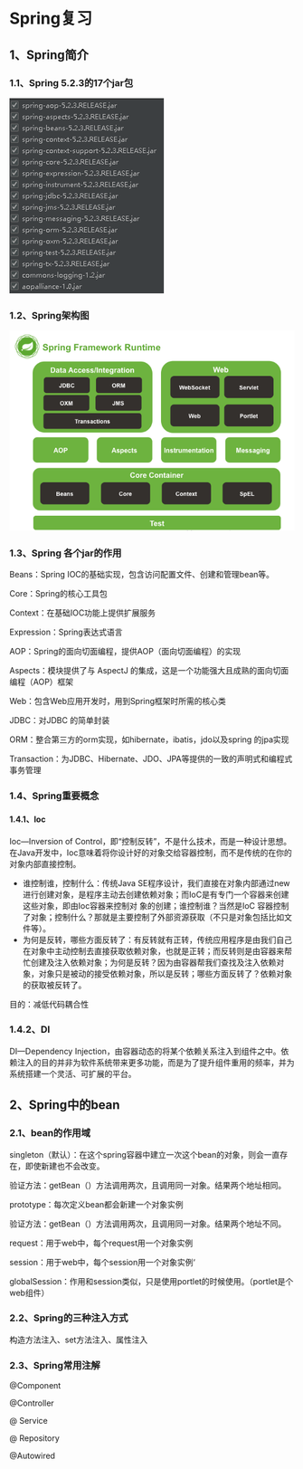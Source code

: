 

# Spring复习

## 1、Spring简介

### 1.1、Spring 5.2.3的17个jar包

![image-20200603170457523](./README.assets/image-20200603170457523.png)

### 1.2、Spring架构图

![image-20200603171918410](./README.assets/image-20200603171918410.png)

### 1.3、Spring 各个jar的作用

Beans：Spring IOC的基础实现，包含访问配置文件、创建和管理bean等。

Core：Spring的核心工具包

Context：在基础IOC功能上提供扩展服务

Expression：Spring表达式语言

AOP：Spring的面向切面编程，提供AOP（面向切面编程）的实现

Aspects：模块提供了与 AspectJ 的集成，这是一个功能强大且成熟的面向切面编程（AOP）框架

Web：包含Web应用开发时，用到Spring框架时所需的核心类

JDBC：对JDBC 的简单封装

ORM：整合第三方的orm实现，如hibernate，ibatis，jdo以及spring 的jpa实现

Transaction：为JDBC、Hibernate、JDO、JPA等提供的一致的声明式和编程式事务管理

### 1.4、Spring重要概念

#### 1.4.1、Ioc

Ioc—Inversion of Control，即“控制反转”，不是什么技术，而是一种设计思想。在Java开发中，Ioc意味着将你设计好的对象交给容器控制，而不是传统的在你的对象内部直接控制。

- 谁控制谁，控制什么：传统Java SE程序设计，我们直接在对象内部通过new进行创建对象，是程序主动去创建依赖对象；而IoC是有专门一个容器来创建这些对象，即由Ioc容器来控制对 象的创建；谁控制谁？当然是IoC 容器控制了对象；控制什么？那就是主要控制了外部资源获取（不只是对象包括比如文件等）。
- 为何是反转，哪些方面反转了：有反转就有正转，传统应用程序是由我们自己在对象中主动控制去直接获取依赖对象，也就是正转；而反转则是由容器来帮忙创建及注入依赖对象；为何是反转？因为由容器帮我们查找及注入依赖对象，对象只是被动的接受依赖对象，所以是反转；哪些方面反转了？依赖对象的获取被反转了。

目的：减低代码耦合性

### 1.4.2、DI

DI—Dependency Injection，由容器动态的将某个依赖关系注入到组件之中。依赖注入的目的并非为软件系统带来更多功能，而是为了提升组件重用的频率，并为系统搭建一个灵活、可扩展的平台。

## 2、Spring中的bean

### 2.1、bean的作用域

singleton（默认）：在这个spring容器中建立一次这个bean的对象，则会一直存在，即使新建也不会改变。

验证方法：getBean（）方法调用两次，且调用同一对象。结果两个地址相同。

prototype：每次定义bean都会新建一个对象实例

验证方法：getBean（）方法调用两次，且调用同一对象。结果两个地址不同。

request：用于web中，每个request用一个对象实例

session：用于web中，每个session用一个对象实例‘

globalSession：作用和session类似，只是使用portlet的时候使用。（portlet是个web组件）

### 2.2、Spring的三种注入方式

构造方法注入、set方法注入、属性注入

### 2.3、Spring常用注解

@Component

@Controller

@ Service

@ Repository

@Autowired


